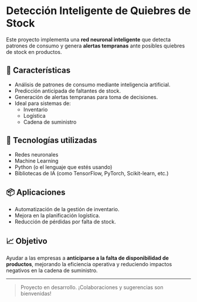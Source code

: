 # Detección Inteligente de Quiebres de Stock

Este proyecto implementa una **red neuronal inteligente** que detecta patrones de consumo y genera **alertas tempranas** ante posibles quiebres de stock en productos.

## 🚀 Características

- Análisis de patrones de consumo mediante inteligencia artificial.
- Predicción anticipada de faltantes de stock.
- Generación de alertas tempranas para toma de decisiones.
- Ideal para sistemas de:
  - Inventario
  - Logística
  - Cadena de suministro

## 🧠 Tecnologías utilizadas

- Redes neuronales
- Machine Learning
- Python (o el lenguaje que estés usando)
- Bibliotecas de IA (como TensorFlow, PyTorch, Scikit-learn, etc.)

## 📦 Aplicaciones

- Automatización de la gestión de inventario.
- Mejora en la planificación logística.
- Reducción de pérdidas por falta de stock.

## 📈 Objetivo

Ayudar a las empresas a **anticiparse a la falta de disponibilidad de productos**, mejorando la eficiencia operativa y reduciendo impactos negativos en la cadena de suministro.

---

> Proyecto en desarrollo. ¡Colaboraciones y sugerencias son bienvenidas!
